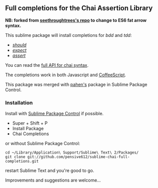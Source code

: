 ## Full completions for the Chai Assertion Library

**NB: forked from [seethroughtrees's repo](https://github.com/seethroughtrees/sublime-chai-full-completions) to change to ES6 fat arrow syntax.**

This sublime package will install completions for *bdd* and *tdd*:
- [*should*](http://chaijs.com/api/bdd/)
- [*expect*](http://chaijs.com/api/bdd/)
- [*assert*](http://chaijs.com/api/assert/)

You can read the [full API for chai syntax](http://chaijs.com/api/).

The completions work in both Javascript and [CoffeeScript](http://coffeescript.org/).

This package was merged with [pahen's](https://github.com/pahen/) package in Sublime Package Control.

### Installation
Install with [Sublime Package Control](http://wbond.net/sublime_packages/package_control) if possible.
- Super + Shift + P
- Install Package
- Chai Completions

or without Sublime Package Control:

```
cd ~/Library/Application\ Support/Sublime\ Text\ 2/Packages/
git clone git://github.com/pensive612/sublime-chai-full-completions.git
```
restart Sublime Text and you're good to go.


Improvements and suggestions are welcome...
